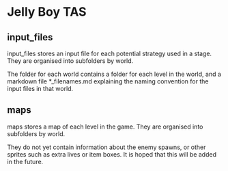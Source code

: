 # Jelly Boy TAS

## input_files
input_files stores an input file for each potential strategy used in a stage. They are organised into subfolders by world.

The folder for each world contains a folder for each level in the world, and a markdown file *_filenames.md explaining the naming convention for the input files in that world.

## maps
maps stores a map of each level in the game. They are organised into subfolders by world.

They do not yet contain information about the enemy spawns, or other sprites such as extra lives or item boxes. It is hoped that this will be added in the future.
